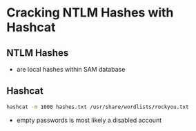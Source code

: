 # Cracking NTLM Hashes with Hashcat

## NTLM Hashes

* are local hashes within SAM database

## Hashcat

```bash
hashcat -m 1000 hashes.txt /usr/share/wordlists/rockyou.txt
```

* empty passwords is most likely a disabled account

